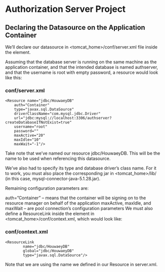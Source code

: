 # Authorization Server Project

## Declaring the Datasource on the Application Container
We’ll declare our datasource in <tomcat_home>/conf/server.xml file inside the <GlobalNamingResources> element.

Assuming that the database server is running on the same machine as the application container, and that the intended database is named authserver, and that the username is root with empty password, a resource would look like this:

### conf/server.xml
```
<Resource name="jdbc/HouwaeyDB"
	auth="Container"
	type="javax.sql.DataSource"
	driverClassName="com.mysql.jdbc.Driver"
	url="jdbc:mysql://localhost:3306/authserver?createDatabaseIfNotExist=true"
	username="root"
	password=""
	maxActive="20"
	maxIdle="10"
	maxWait="-1"/>
```   
 
Take note that we’ve named our resource jdbc/HouwaeyDB. This will be the name to be used when referencing this datasource.

We’ve also had to specify its type and database driver’s class name. For it to work, you must also place the corresponding jar in <tomcat_home>/lib/ (in this case, mysql-connector-java-5.1.28.jar).

Remaining configuration parameters are:

auth=”Container” – means that the container will be signing on to the resource manager on behalf of the application
maxActive, maxIdle, and maxWait – are pool connection’s configuration parameters
We must also define a ResourceLink inside the <Context> element in <tomcat_home>/conf/context.xml, which would look like:

### conf/context.xml
```
<ResourceLink
        name="jdbc/HouwaeyDB"
        global="jdbc/HouwaeyDB"
        type="javax.sql.DataSource"/>
```
  
Note that we are using the name we defined in our Resource in server.xml.
